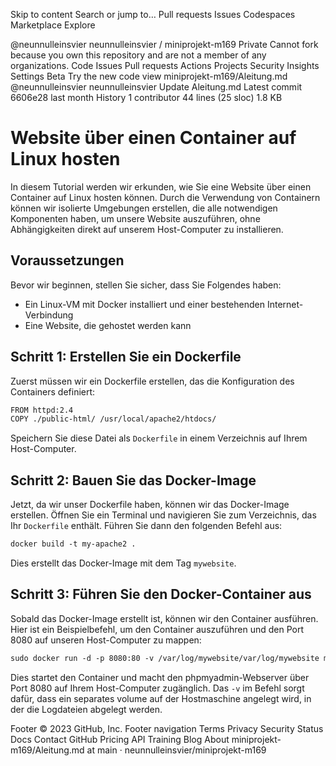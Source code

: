Skip to content
Search or jump to…
Pull requests
Issues
Codespaces
Marketplace
Explore
 
@neunnulleinsvier 
neunnulleinsvier
/
miniprojekt-m169
Private
Cannot fork because you own this repository and are not a member of any organizations.
Code
Issues
Pull requests
Actions
Projects
Security
Insights
Settings
Beta Try the new code view
miniprojekt-m169/Aleitung.md
@neunnulleinsvier
neunnulleinsvier Update Aleitung.md
Latest commit 6606e28 last month
 History
 1 contributor
44 lines (25 sloc)  1.8 KB
 

# Website über einen Container auf Linux hosten

In diesem Tutorial werden wir erkunden, wie Sie eine Website über einen Container auf Linux hosten können. Durch die Verwendung von Containern können wir isolierte Umgebungen erstellen, die alle notwendigen Komponenten haben, um unsere Website auszuführen, ohne Abhängigkeiten direkt auf unserem Host-Computer zu installieren.

## Voraussetzungen

Bevor wir beginnen, stellen Sie sicher, dass Sie Folgendes haben:

- Ein Linux-VM mit Docker installiert und einer bestehenden Internet-Verbindung
- Eine Website, die gehostet werden kann


## Schritt 1: Erstellen Sie ein Dockerfile

Zuerst müssen wir ein Dockerfile erstellen, das die Konfiguration des Containers definiert:

```txt
FROM httpd:2.4
COPY ./public-html/ /usr/local/apache2/htdocs/
```

Speichern Sie diese Datei als `Dockerfile` in einem Verzeichnis auf Ihrem Host-Computer.

## Schritt 2: Bauen Sie das Docker-Image

Jetzt, da wir unser Dockerfile haben, können wir das Docker-Image erstellen. Öffnen Sie ein Terminal und navigieren Sie zum Verzeichnis, das Ihr `Dockerfile` enthält. Führen Sie dann den folgenden Befehl aus:

```txt
docker build -t my-apache2 .
```

Dies erstellt das Docker-Image mit dem Tag `mywebsite`.

## Schritt 3: Führen Sie den Docker-Container aus

Sobald das Docker-Image erstellt ist, können wir den Container ausführen. Hier ist ein Beispielbefehl, um den Container auszuführen und den Port 8080 auf unseren Host-Computer zu mappen:
```txt
sudo docker run -d -p 8080:80 -v /var/log/mywebsite/var/log/mywebsite my-apache2:latest
```

Dies startet den Container und macht den phpmyadmin-Webserver über Port 8080 auf Ihrem Host-Computer zugänglich. Das `-v` im Befehl sorgt dafür, dass ein separates volume auf der Hostmaschine angelegt wird, in der die Logdateien abgelegt werden. 



Footer
© 2023 GitHub, Inc.
Footer navigation
Terms
Privacy
Security
Status
Docs
Contact GitHub
Pricing
API
Training
Blog
About
miniprojekt-m169/Aleitung.md at main · neunnulleinsvier/miniprojekt-m169
